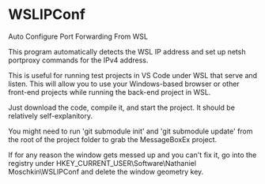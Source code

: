 # WSLIPConf
Auto Configure Port Forwarding From WSL

This program automatically detects the WSL IP address and set up netsh portproxy commands for the IPv4 address.  

This is useful for running test projects in VS Code under WSL that serve and listen.  This will allow you to use your Windows-based browser or other front-end projects while running the back-end project in WSL.

Just download the code, compile it, and start the project.  It should be relatively self-explanitory. 

You might need to run 'git submodule init' and 'git submodule update' from the root of the project folder to grab the MessageBoxEx project.

If for any reason the window gets messed up and you can't fix it, go into the registry under HKEY_CURRENT_USER\Software\Nathaniel Moschkin\WSLIPConf and delete the window geometry key.


